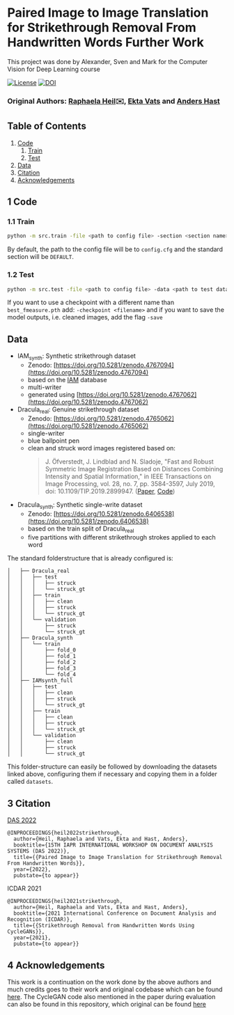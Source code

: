 # Paired Image to Image Translation for Strikethrough Removal From Handwritten Words Further Work
This project was done by Alexander, Sven and Mark for the Computer Vision for Deep Learning course

[![License](https://img.shields.io/badge/License-MIT-blue.svg?style=flat-square)](https://opensource.org/licenses/MIT) [![DOI](https://zenodo.org/badge/471974467.svg)](https://zenodo.org/badge/latestdoi/471974467)


### Original Authors: [Raphaela Heil](mailto:raphaela.heil@it.uu.se):envelope:, [Ekta Vats](ekta.vats@it.uu.se) and [Anders Hast](anders.hast@it.uu.se)


## Table of Contents
1. [Code](#code)
    1. [Train](#train)
    2. [Test](#test)
2. [Data](#data)
3. [Citation](#citation)
4. [Acknowledgements](#acknowledgements)


## 1 Code

### 1.1 Train
```bash
python -m src.train -file <path to config file> -section <section name>
```
By default, the path to the config file will be to `config.cfg` and the standard section will be `DEFAULT`.


### 1.2 Test
```bash
python -m src.test -file <path to config file> -data <path to test data>
```

If you want to use a checkpoint with a different name than `best_fmeasure.pth` add: `-checkpoint <filename>` and if you want to save the model outputs, i.e. cleaned images, add the flag `-save`

## Data
- IAM<sub>synth</sub>: Synthetic strikethrough dataset
    - Zenodo: [https://doi.org/10.5281/zenodo.4767094](https://doi.org/10.5281/zenodo.4767094)
    - based on the [IAM](https://fki.tic.heia-fr.ch/databases/iam-handwriting-database) database
    - multi-writer
    - generated using [https://doi.org/10.5281/zenodo.4767062](https://doi.org/10.5281/zenodo.4767062)
- Dracula<sub>real</sub>: Genuine strikethrough dataset
    - Zenodo: [https://doi.org/10.5281/zenodo.4765062](https://doi.org/10.5281/zenodo.4765062)
    - single-writer
    - blue ballpoint pen
    - clean and struck word images registered based on:
        >J. Öfverstedt, J. Lindblad and N. Sladoje, "Fast and Robust Symmetric Image Registration Based on Distances Combining Intensity and Spatial Information," in IEEE Transactions on Image Processing, vol. 28, no. 7, pp. 3584-3597, July 2019, doi: 10.1109/TIP.2019.2899947.
    ([Paper](https://ieeexplore.ieee.org/document/8643403), [Code](https://github.com/MIDA-group/py_alpha_amd_release))
- Dracula<sub>synth</sub>: Synthetic single-write dataset
    - Zenodo: [https://doi.org/10.5281/zenodo.6406538](https://doi.org/10.5281/zenodo.6406538)  
    - based on the train split of Dracula<sub>real</sub>
    - five partitions with different strikethrough strokes applied to each word

The standard folderstructure that is already configured is:
```├── datasets
│   ├── Dracula_real
│   │   ├── test
│   │   │   ├── struck
│   │   │   └── struck_gt
│   │   ├── train
│   │   │   ├── clean
│   │   │   ├── struck
│   │   │   └── struck_gt
│   │   └── validation
│   │       ├── struck
│   │       └── struck_gt
│   ├── Dracula_synth
│   │   └── train
│   │       ├── fold_0
│   │       ├── fold_1
│   │       ├── fold_2
│   │       ├── fold_3
│   │       └── fold_4
│   ├── IAMsynth_full
│   │   ├── test
│   │   │   ├── clean
│   │   │   ├── struck
│   │   │   └── struck_gt
│   │   ├── train
│   │   │   ├── clean
│   │   │   ├── struck
│   │   │   └── struck_gt
│   │   └── validation
│   │       ├── clean
│   │       ├── struck
│   │       └── struck_gt
```
This folder-structure can easily be followed by downloading the datasets linked above, configuring them if necessary and copying them in a folder called `datasets`. 

## 3 Citation
[DAS 2022](https://das2022.univ-lr.fr/)

```
@INPROCEEDINGS{heil2022strikethrough,
  author={Heil, Raphaela and Vats, Ekta and Hast, Anders},
  booktitle={15TH IAPR INTERNATIONAL WORKSHOP ON DOCUMENT ANALYSIS SYSTEMS (DAS 2022)},
  title={{Paired Image to Image Translation for Strikethrough Removal From Handwritten Words}},
  year={2022},
  pubstate={to appear}}
```
ICDAR 2021

```
@INPROCEEDINGS{heil2021strikethrough,
  author={Heil, Raphaela and Vats, Ekta and Hast, Anders},
  booktitle={2021 International Conference on Document Analysis and Recognition (ICDAR)},
  title={{Strikethrough Removal from Handwritten Words Using CycleGANs}},
  year={2021},
  pubstate={to appear}}
```

## 4 Acknowledgements 
This work is a continuation on the work done by the above authors and much credits goes to their work and original codebase which can be found [here](https://github.com/RaphaelaHeil/paired_strikethrough_removal). The CycleGAN code also mentioned in the paper during evaluation can also be found in this repository, which original can be found [here](https://github.com/RaphaelaHeil/strikethrough-removal-cyclegans/tree/main) 
